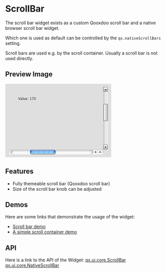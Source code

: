 # ScrollBar

The scroll bar widget exists as a custom Qooxdoo scroll bar and a native browser
scroll bar widget.

Which one is used as default can be controlled by the `qx.nativeScrollBars`
setting.

Scroll bars are used e.g. by the scroll container. Usually a scroll bar is not
used directly.

## Preview Image

![scrollbars.png](scrollbars.png)

## Features

- Fully themeable scroll bar (Qooxdoo scroll bar)
- Size of the scroll bar knob can be adjusted

## Demos

Here are some links that demonstrate the usage of the widget:

- [Scroll bar demo](apps://demobrowser/#widget~ScrollBar.html)
- [A simple scroll container demo](apps://demobrowser/#ui~ScrollContainer_Simple.html)

## API

Here is a link to the API of the Widget:
[qx.ui.core.ScrollBar](apps://apiviewer/#qx.ui.core.scroll.ScrollBar)
[qx.ui.core.NativeScrollBar](apps://apiviewer/#qx.ui.core.scroll.NativeScrollBar)

